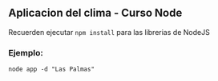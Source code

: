 ## Aplicacion del clima - Curso Node

Recuerden ejecutar ```npm install``` para las librerias de NodeJS

### Ejemplo: 

```node app -d "Las Palmas"```